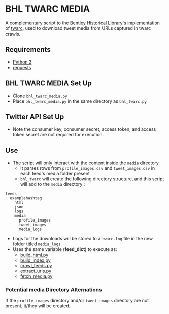 # BHL TWARC MEDIA
A complementary script to the [Bentley Historical Library's implementation](https://github.com/bentley-historical-library/bhl_twarc) of [twarc](https://github.com/edsu/twarc), used to download tweet media from URLs captured in twarc crawls.

## Requirements
* [Python 3](https://www.python.org/)
* [requests](https://pypi.org/project/requests/)

## BHL TWARC MEDIA Set Up
* Clone `bhl_twarc_media.py`
* Place `bhl_twarc_media.py` in the same directory as `bhl_twarc.py`

## Twitter API Set Up
* Note the consumer key, consumer secret, access token, and access token secret are not required for execution.

## Use
* The script will only interact with the content inside the `media` directory
  * It parses rows from `profile_images.csv` and `tweet_images.csv` in each feed's media folder present
  * `bhl_twarc` will create the following directory structure, and this script will add to the `media` directory :
```
feeds
  examplehashtag
    html
    json
    logs
    media
      profile_images
      tweet_images
      media_logs
```

* Logs for the downloads will be stored to a `twarc.log` file in the new folder titled `media_logs` 
* Uses the same variable (**feed_dict**) to execute as:
  * [build_html.py](https://github.com/bentley-historical-library/bhl_twarc/blob/master/scripts/build_html.py)
  * [build_index.py](https://github.com/bentley-historical-library/bhl_twarc/blob/master/scripts/build_index.py)
  * [crawl_feeds.py](https://github.com/bentley-historical-library/bhl_twarc/blob/master/scripts/crawl_feeds.py)
  * [extract_urls.py](https://github.com/bentley-historical-library/bhl_twarc/blob/master/scripts/extract_urls.py)
  * [fetch_media.py](https://github.com/bentley-historical-library/bhl_twarc/blob/master/scripts/fetch_media.py)
  
### Potential media Directory Alternations
If the `profile_images` directory and/or `tweet_images` directory are not present, it/they will be created.
